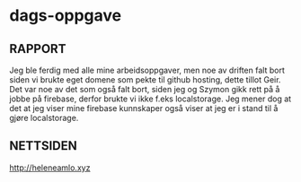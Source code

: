 # dags-oppgave
## RAPPORT
Jeg ble ferdig med alle mine arbeidsoppgaver, men noe av driften falt bort siden vi brukte eget domene som pekte til github hosting, dette tillot Geir.
Det var noe av det som også falt bort, siden jeg og Szymon gikk rett på å jobbe på firebase, derfor brukte vi ikke f.eks localstorage.
Jeg mener dog at det at jeg viser mine firebase kunnskaper også viser at jeg er i stand til å gjøre localstorage.
## NETTSIDEN
http://heleneamlo.xyz
